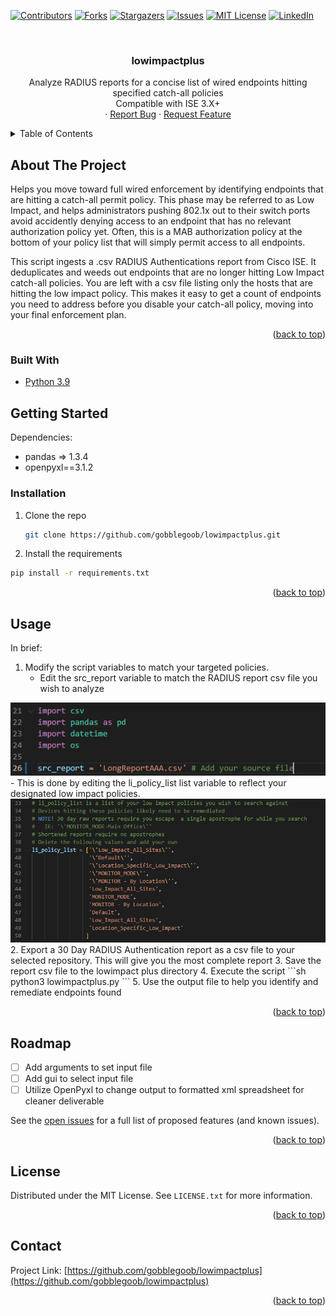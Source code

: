 <div id="top"></div>
<!--
*** Thanks for checking out the Best-README-Template. If you have a suggestion
*** that would make this better, please fork the repo and create a pull request
*** or simply open an issue with the tag "enhancement".
*** Don't forget to give the project a star!
*** Thanks again! Now go create something AMAZING! :D
-->



<!-- PROJECT SHIELDS -->
<!--
*** I'm using markdown "reference style" links for readability.
*** Reference links are enclosed in brackets [ ] instead of parentheses ( ).
*** See the bottom of this document for the declaration of the reference variables
*** for contributors-url, forks-url, etc. This is an optional, concise syntax you may use.
*** https://www.markdownguide.org/basic-syntax/#reference-style-links
-->
[![Contributors][contributors-shield]][contributors-url]
[![Forks][forks-shield]][forks-url]
[![Stargazers][stars-shield]][stars-url]
[![Issues][issues-shield]][issues-url]
[![MIT License][license-shield]][license-url]
[![LinkedIn][linkedin-shield]][linkedin-url]



<!-- PROJECT LOGO -->
<br />
<div align="center">
  <a href="https://github.com/gobblegoob/lowimpactplus">
    <!--<img src="images/logo.png" alt="Logo" width="80" height="80">-->
  </a>

<h3 align="center">lowimpactplus</h3>

  <p align="center">
    Analyze RADIUS reports for a concise list of wired endpoints hitting specified catch-all policies<br/>
    Compatible with ISE 3.X+
    <br />
    <!--<a href="https://github.com/gobblegoob/lowimpactplus"><strong>Explore the docs »</strong></a>
    <br />
    <br />
    <a href="https://github.com/gobblegoob/lowimpactplus">View Demo</a>-->
    ·
    <a href="https://github.com/gobblegoob/lowimpactplus/issues">Report Bug</a>
    ·
    <a href="https://github.com/gobblegoob/lowimpactplus/issues">Request Feature</a>
  </p>
</div>



<!-- TABLE OF CONTENTS -->
<details>
  <summary>Table of Contents</summary>
  <ol>
    <li>
      <a href="#about-the-project">About The Project</a>
      <ul>
        <li><a href="#built-with">Built With</a></li>
      </ul>
    </li>
    <li>
      <a href="#getting-started">Getting Started</a>
      <ul>
        <li><a href="#prerequisites">Prerequisites</a></li>
        <li><a href="#installation">Installation</a></li>
      </ul>
    </li>
    <li><a href="#usage">Usage</a></li>
    <li><a href="#roadmap">Roadmap</a></li>
    <li><a href="#contributing">Contributing</a></li>
    <li><a href="#license">License</a></li>
    <li><a href="#contact">Contact</a></li>
    <li><a href="#acknowledgments">Acknowledgments</a></li>
  </ol>
</details>



<!-- ABOUT THE PROJECT -->
## About The Project
Helps you move toward full wired enforcement by identifying endpoints that are hitting a catch-all permit policy.  This phase may be referred to as Low Impact, and helps administrators pushing 802.1x out to their switch ports avoid accidently denying access to an endpoint that has no relevant authorization policy yet.  Often, this is a MAB authorization policy at the bottom of your policy list that will simply permit access to all endpoints.
    
This script ingests a .csv RADIUS Authentications report from Cisco ISE.  It deduplicates and weeds out endpoints that are no longer hitting Low Impact catch-all policies.  You are left with a csv file listing only the hosts that are hitting the low impact policy.  This makes it easy to get a count of endpoints you need to address before you disable your catch-all policy, moving into your final enforcement plan.
<!--[![Product Name Screen Shot][product-screenshot]](https://example.com)-->

<!--Here's a blank template to get started: To avoid retyping too much info. Do a search and replace with your text editor for the following: `gobblegoob`, `lowimpactplus`, `twitter_handle`, `linkedin_username`, `email_client`, `email`, `lowimpactplus`, `project_description`-->


<p align="right">(<a href="#top">back to top</a>)</p>



### Built With
* [Python 3.9](https://www.python.org/)
<!--
* [Next.js](https://nextjs.org/)
* [React.js](https://reactjs.org/)
* [Vue.js](https://vuejs.org/)
* [Angular](https://angular.io/)
* [Svelte](https://svelte.dev/)
* [Laravel](https://laravel.com)
* [Bootstrap](https://getbootstrap.com)
* [JQuery](https://jquery.com)

<p align="right">(<a href="#top">back to top</a>)</p>
-->


<!-- GETTING STARTED -->
## Getting Started

Dependencies:
 - pandas => 1.3.4
 - openpyxl==3.1.2

<!--
### Prerequisites

This is an example of how to list things you need to use the software and how to install them.
* npm
  ```sh
  npm install npm@latest -g
  ```
-->
### Installation

1. Clone the repo
   ```sh
   git clone https://github.com/gobblegoob/lowimpactplus.git
   ```
2. Install the requirements
  ```sh
  pip install -r requirements.txt
  ```
  
<p align="right">(<a href="#top">back to top</a>)</p>



<!-- USAGE EXAMPLES -->

## Usage

In brief: 
1. Modify the script variables to match your targeted policies.
    - Edit the src_report variable to match the RADIUS report csv file you wish to analyze
<img src="/images/srcreport.PNG" alt="src_report">
    - This is done by editing the li_policy_list list variable to reflect your designated low impact policies.
<img src="/images/lipolicylist.PNG" alt="li_policy_list">
2. Export a 30 Day RADIUS Authentication report as a csv file to your selected repository. This will give you the most complete report
3. Save the report csv file to the lowimpact plus directory 
4. Execute the script
  ```sh
  python3 lowimpactplus.py
  ```
5. Use the output file to help you identify and remediate endpoints found

<p align="right">(<a href="#top">back to top</a>)</p>


<!-- ROADMAP -->
## Roadmap

- [ ] Add arguments to set input file
- [ ] Add gui to select input file
- [ ] Utilize OpenPyxl to change output to formatted xml spreadsheet for cleaner deliverable

See the [open issues](https://github.com/gobblegoob/lowimpactplus/issues) for a full list of proposed features (and known issues).

<p align="right">(<a href="#top">back to top</a>)</p>



<!-- CONTRIBUTING -->
  <!--
## Contributing

Contributions are what make the open source community such an amazing place to learn, inspire, and create. Any contributions you make are **greatly appreciated**.

If you have a suggestion that would make this better, please fork the repo and create a pull request. You can also simply open an issue with the tag "enhancement".
Don't forget to give the project a star! Thanks again!

1. Fork the Project
2. Create your Feature Branch (`git checkout -b feature/AmazingFeature`)
3. Commit your Changes (`git commit -m 'Add some AmazingFeature'`)
4. Push to the Branch (`git push origin feature/AmazingFeature`)
5. Open a Pull Request

<p align="right">(<a href="#top">back to top</a>)</p>


-->
<!-- LICENSE -->
## License

Distributed under the MIT License. See `LICENSE.txt` for more information.

<p align="right">(<a href="#top">back to top</a>)</p>



<!-- CONTACT -->
## Contact


Project Link: [https://github.com/gobblegoob/lowimpactplus](https://github.com/gobblegoob/lowimpactplus)

<p align="right">(<a href="#top">back to top</a>)</p>



<!-- ACKNOWLEDGMENTS -->
<!--
## Acknowledgments

* []()
* []()
* []()

<p align="right">(<a href="#top">back to top</a>)</p>
-->


<!-- MARKDOWN LINKS & IMAGES -->
<!-- https://www.markdownguide.org/basic-syntax/#reference-style-links -->
[contributors-shield]: https://img.shields.io/github/contributors/gobblegoob/lowimpactplus.svg?style=for-the-badge
[contributors-url]: https://github.com/gobblegoob/lowimpactplus/graphs/contributors
[forks-shield]: https://img.shields.io/github/forks/gobblegoob/lowimpactplus.svg?style=for-the-badge
[forks-url]: https://github.com/gobblegoob/lowimpactplus/network/members
[stars-shield]: https://img.shields.io/github/stars/gobblegoob/lowimpactplus.svg?style=for-the-badge
[stars-url]: https://github.com/gobblegoob/lowimpactplus/stargazers
[issues-shield]: https://img.shields.io/github/issues/gobblegoob/lowimpactplus.svg?style=for-the-badge
[issues-url]: https://github.com/gobblegoob/lowimpactplus/issues
[license-shield]: https://img.shields.io/github/license/gobblegoob/lowimpactplus.svg?style=for-the-badge
[license-url]: https://github.com/gobblegoob/lowimpactplus/blob/master/LICENSE.txt
[linkedin-shield]: https://img.shields.io/badge/-LinkedIn-black.svg?style=for-the-badge&logo=linkedin&colorB=555
[linkedin-url]: https://linkedin.com/in/linkedin_username
[product-screenshot]: images/screenshot.png
